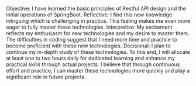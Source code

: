 Objective: I have learned the basic principles of Restful API design and the initial operations of SpringBoot.
Reflective: I find this new knowledge intriguing which is challenging in practice. This feeling makes me 
            even more eager to fully master these technologies.
Interpretive: My excitement reflects my enthusiasm for new technologies and my desire to master them. 
            The difficulties in coding suggest that I need more time and practice to become proficient with these new technologies.
Decisional: I plan to continue my in-depth study of these technologies. To this end, I will allocate at least one to two hours daily 
        for dedicated learning and enhance my practical skills through actual projects. I believe that through continuous effort and practice, 
        I can master these technologies more quickly and play a significant role in future projects.